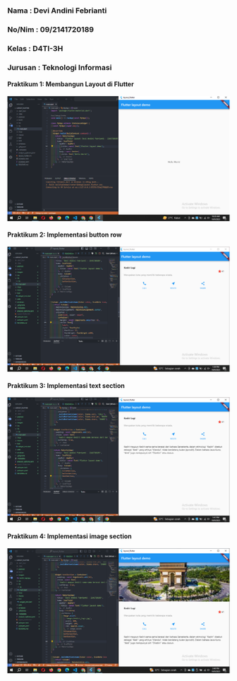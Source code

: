 ### Nama    : Devi Andini Febrianti
### No/Nim  : 09/2141720189
### Kelas   : D4TI-3H
### Jurusan : Teknologi Informasi

#### Praktikum 1: Membangun Layout di Flutter
![Getting Started](images/01.png)

#### Praktikum 2: Implementasi button row
![Getting Started](images/02.png)

#### Praktikum 3: Implementasi text section
![Getting Started](images/03.png)

#### Praktikum 4: Implementasi image section
![Getting Started](images/04.png)
